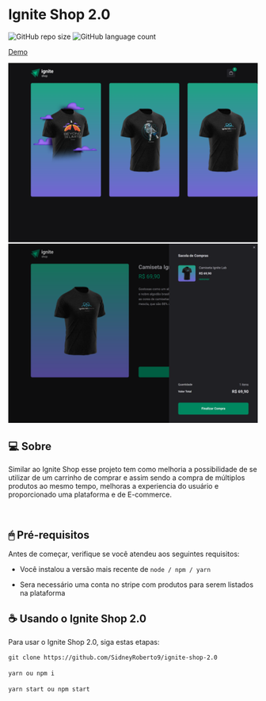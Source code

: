 # Ignite Shop 2.0

<!---Esses são exemplos. Veja https://shields.io para outras pessoas ou para personalizar este conjunto de escudos. Você pode querer incluir dependências, status do projeto e informações de licença aqui--->

![GitHub repo size](https://img.shields.io/github/repo-size/SidneyRoberto9/ignite-shop-2.0?style=for-the-badge)
![GitHub language count](https://img.shields.io/github/languages/count/SidneyRoberto9/ignite-shop-2.0?style=for-the-badge)

<a href="https://ignite-shop-2.vercel.app/" target="_blank">Demo</a>

<img src=".github/1440x1035.png" alt="exemplo imagem">
<img src=".github/item.png" alt="exemplo imagem">
<br /> 
 
## 💻 Sobre

Similar ao Ignite Shop esse projeto tem como melhoria a possibilidade de se utilizar de um carrinho de comprar e assim sendo a compra de múltiplos produtos ao mesmo tempo, melhoras a experiencia do usuário e proporcionado uma plataforma e de E-commerce.

<br />

## 🖱 Pré-requisitos

Antes de começar, verifique se você atendeu aos seguintes requisitos:

- Você instalou a versão mais recente de `node / npm / yarn`

- Sera necessário uma conta no stripe com produtos para serem listados na plataforma
  <br />

## ☕ Usando o Ignite Shop 2.0

Para usar o Ignite Shop 2.0, siga estas etapas:

```
git clone https://github.com/SidneyRoberto9/ignite-shop-2.0

yarn ou npm i

yarn start ou npm start
```
